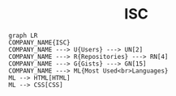 <h1 align="center">ISC</h1>

```mermaid
graph LR
COMPANY_NAME{ISC}
COMPANY_NAME ---> U{Users} ---> UN[2]
COMPANY_NAME ---> R{Repositories} ---> RN[4]
COMPANY_NAME ---> G{Gists} ---> GN[15]
COMPANY_NAME ---> ML{Most Used<br>Languages}
ML --> HTML[HTML]
ML --> CSS[CSS]
```
